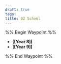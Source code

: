 ```yaml
---
draft: true
tags: 
title: 02 School
---
```


%% Begin Waypoint %%

- **[[Year 8]]**
- **[[Year 9]]**

%% End Waypoint %%
